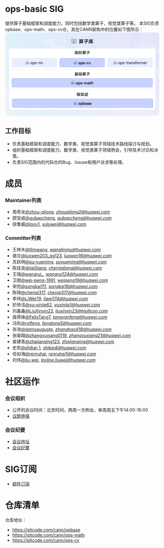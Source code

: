 # ops-basic SIG
提供算子基础框架和调度能力，同时包括数学类算子、视觉类算子等。
本SIG负责opbase、ops-math、ops-cv仓，其在CANN架构中的位置如下图所示：
![alt text](image.png)

## 工作目标
- 负责基础框架和调度能力、数学类、视觉类算子领域技术路线探讨与规划。
- 组织基础框架和调度能力、数学类、视觉类算子领域例会，引导技术讨论和决策。
- 负责SIG范围内的代码仓的Bug、Issuse和用户诉求等处理。

# 成员

### Maintainer列表
- 周奇龙[@zhou-qilong](https://gitcode.com/zhou-qilong), *zhouqilong2@huawei.com*
- 顾宝成[@gubaocheng](https://gitcode.com/gubaocheng), *gubaocheng@huawei.com*
- 徐鲁威[@loov1](https://gitcode.com/loov1), *xuluwei@huawei.com*

### Committer列表
- 王林木[@llimwang](https://gitcode.com/llimwang), *wanglinmu@huawei.com*
- 骆文[@luowen203_gg123](https://gitcode.com/luowen203_gg123), *luowen16@huawei.com*
- 苏跃明[@su-yueming](https://gitcode.com/su-yueming), *suyueming@huawei.com*
- 陈佳良[@jia0liang](https://gitcode.com/jia0liang), *chenjialiang@huawei.com*
- 王瑞[@wangrui_](https://gitcode.com/wangrui_), *wangrui124@huawei.com*
- 卫朋[@wei-peng-1991](https://gitcode.com/wei-peng-1991), *weipeng19@huawei.com*
- 宋恺[@songkai111](https://gitcode.com/songkai111), *songkai16@huawei.com*
- 陈琦[@chenqi317](https://gitcode.com/chenqi317), *chenqi317@huawei.com*
- 李伟[@LiWei79](https://gitcode.com/LiWei79), *liwei174@huawei.com*
- 於欣洁[@yu-xinjie62](https://gitcode.com/yu-xinjie62), *yuxinjie1@huawei.com*
- 刘鑫鑫[@LiuXinxin23](https://gitcode.com/LiuXinxin23), *liuxinxin23@hisilicon.com*
- 唐燕锋[@FelixTang7](https://gitcode.com/FelixTang7), *tangyanfeng@huawei.com*
- 冯彤[@rxtfeng](https://gitcode.com/rxtfeng), *fengtong5@huawei.com*
- 张浩[@demoauguste](https://gitcode.com/demoauguste), *zhanghao418@huawei.com*
- 张喻翔[@zhangyuxiang0119](https://gitcode.com/zhangyuxiang0119), *zhangyuxiang21@huawei.com*
- 查建青[@zhajianqing123](https://gitcode.com/zhajianqing123), *zhajianqing@huawei.com*
- 史凯[@shikai-1](https://gitcode.com/shikai-1), *shikai4@huawei.com*
- 任如海[@renruhai](https://gitcode.com/renruhai), *renruhai1@huawei.com*
- 刘伟[@liu-wei](https://gitcode.com/liu-wei), *lovline.liuwei@huawei.com*

# 社区运作

### 会议组织

- 公开的会议时间：北京时间，两周一次例会，单周周五下午14:00-16:00
- [议题申报](https://etherpad.meeting.osinfra.cn/p/sig-ops-basic)

### 会议纪要

- [会议地址](https://meeting.osinfra.cn/cann/)
- [会议纪要](https://etherpad.meeting.osinfra.cn/p/sig-ops-basic)

# SIG订阅

- [邮件订阅](https://mailweb.cann.osinfra.cn/mailman3/lists/ops-basic.cann.osinfra.cn/)

# 仓库清单

仓库地址：
- https://gitcode.com/cann/opbase
- https://gitcode.com/cann/ops-math
- https://gitcode.com/cann/ops-cv
